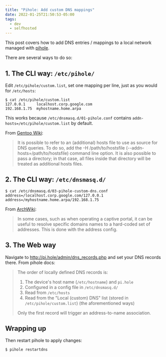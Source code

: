 ```yaml
---
title: "Pihole: Add custom DNS mappings"
date: 2022-01-25T21:50:53-05:00
tags:
  - dev
  - selfhosted
---
```


This post covers how to add DNS entries / mappings to a local network managed
with [pihole][pihole].

There are several ways to do so:

## 1. The CLI way: `/etc/pihole/`

Edit `/etc/pihole/custom.list`, set one mapping per line, just as you would for
`/etc/hosts`:

```shell
$ cat /etc/pihole/custom.list
127.0.0.1     localhost.corp.google.com
192.168.1.75  myhostname.home.arpa
```

This works because `/etc/dnsmasq.d/01-pihole.conf` contains
`addn-hosts=/etc/pihole/custom.list` by default.

From [Gentoo Wiki][gentoo-wiki]:

> It is possible to refer to an (additional) hosts file to use as source for
> DNS queries. To do so, add the -H /path/to/hostsfile
> (--addn-hosts=/path/to/hostsfile) command line option. It is also possible to
> pass a directory; in that case, all files inside that directory will be
> treated as additional hosts files.

## 2. The CLI way: `/etc/dnsmasq.d/`

```shell
$ cat /etc/dnsmasq.d/03-pihole-custom-dns.conf
address=/localhost.corp.google.com/127.0.0.1
address=/myhostname.home.arpa/192.168.1.75
```

From [ArchWiki][arch-wiki]:

> In some cases, such as when operating a captive portal, it can be useful
> to resolve specific domains names to a hard-coded set of addresses.
> This is done with the address config.

## 3. The Web way

Navigate to http://pi.hole/admin/dns_records.php and set your DNS records
there. From pihole docs:

> The order of locally defined DNS records is:
>
> 1. The device's host name (`/etc/hostname`) and `pi.hole`
> 1. Configured in a config file in `/etc/dnsmasq.d/`
> 1. Read from `/etc/hosts`
> 1. Read from the "Local (custom) DNS" list (stored in `/etc/pihole/custom.list`) (the aforementioned ways)
>
> Only the first record will trigger an address-to-name association.

## Wrapping up

Then restart pihole to apply changes:

```shell
$ pihole restartdns
```

[arch-wiki]: https://wiki.archlinux.org/title/Dnsmasq#Override_addresses
[gentoo-wiki]: https://wiki.gentoo.org/wiki/Dnsmasq#Additional_hosts_file
[pihole]: https://pi-hole.net/
